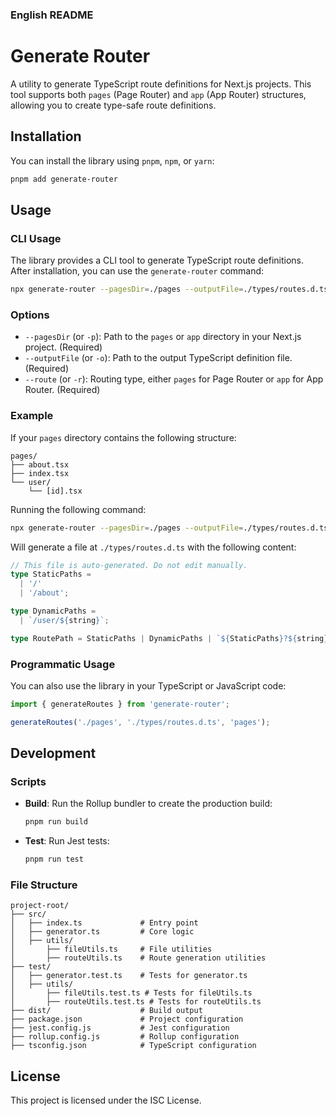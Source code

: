 ### English README

# Generate Router

A utility to generate TypeScript route definitions for Next.js projects. This tool supports both `pages` (Page Router) and `app` (App Router) structures, allowing you to create type-safe route definitions.

## Installation

You can install the library using `pnpm`, `npm`, or `yarn`:

```bash
pnpm add generate-router
```

## Usage

### CLI Usage

The library provides a CLI tool to generate TypeScript route definitions. After installation, you can use the `generate-router` command:

```bash
npx generate-router --pagesDir=./pages --outputFile=./types/routes.d.ts --route=pages
```

### Options

- `--pagesDir` (or `-p`): Path to the `pages` or `app` directory in your Next.js project. (Required)
- `--outputFile` (or `-o`): Path to the output TypeScript definition file. (Required)
- `--route` (or `-r`): Routing type, either `pages` for Page Router or `app` for App Router. (Required)

### Example

If your `pages` directory contains the following structure:

```
pages/
├── about.tsx
├── index.tsx
└── user/
    └── [id].tsx
```

Running the following command:

```bash
npx generate-router --pagesDir=./pages --outputFile=./types/routes.d.ts --route=pages
```

Will generate a file at `./types/routes.d.ts` with the following content:

```typescript
// This file is auto-generated. Do not edit manually.
type StaticPaths =
  | '/'
  | '/about';

type DynamicPaths =
  | `/user/${string}`;

type RoutePath = StaticPaths | DynamicPaths | `${StaticPaths}?${string}`;
```

### Programmatic Usage

You can also use the library in your TypeScript or JavaScript code:

```typescript
import { generateRoutes } from 'generate-router';

generateRoutes('./pages', './types/routes.d.ts', 'pages');
```

## Development

### Scripts

- **Build**: Run the Rollup bundler to create the production build:
  ```bash
  pnpm run build
  ```
- **Test**: Run Jest tests:
  ```bash
  pnpm run test
  ```

### File Structure

```
project-root/
├── src/
│   ├── index.ts             # Entry point
│   ├── generator.ts         # Core logic
│   ├── utils/
│       ├── fileUtils.ts     # File utilities
│       ├── routeUtils.ts    # Route generation utilities
├── test/
│   ├── generator.test.ts    # Tests for generator.ts
│   ├── utils/
│       ├── fileUtils.test.ts # Tests for fileUtils.ts
│       ├── routeUtils.test.ts # Tests for routeUtils.ts
├── dist/                    # Build output
├── package.json             # Project configuration
├── jest.config.js           # Jest configuration
├── rollup.config.js         # Rollup configuration
├── tsconfig.json            # TypeScript configuration
```

## License

This project is licensed under the ISC License.
